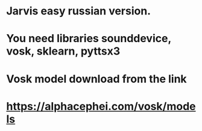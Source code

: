 # Jarvis easy russian version.
# You need libraries sounddevice, vosk, sklearn, pyttsx3
# Vosk model download from the link
# https://alphacephei.com/vosk/models
